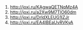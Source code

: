 1. http://joxi.ru/KAgwaQETNqMz4A
2. http://joxi.ru/a2Xw9M7TlO60dm
3. http://joxi.ru/DrldXLEUG1lZJr
4. http://joxi.ru/EA4lBEaUvRVKyA
